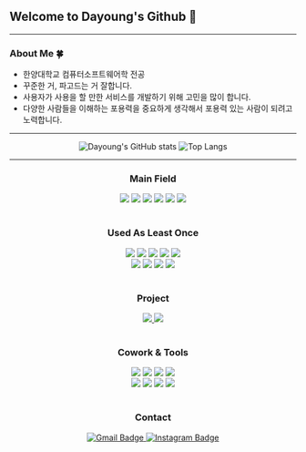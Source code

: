 ## Welcome to Dayoung's Github 👋

---

### About Me 🍀
- 한양대학교 컴퓨터소프트웨어학 전공
- 꾸준한 거, 파고드는 거 잘합니다.
- 사용자가 사용을 할 만한 서비스를 개발하기 위해 고민을 많이 합니다.
- 다양한 사람들을 이해하는 포용력을 중요하게 생각해서 포용력 있는 사람이 되려고 노력합니다.

---


<div align="center">
  <img src="https://github-readme-stats.vercel.app/api?username=Dayoung331&show_icons=true&theme=radical" alt="Dayoung's GitHub stats" style="display: inline-block;" />
  <img src="https://github-readme-stats.vercel.app/api/top-langs/?username=Dayoung331" alt="Top Langs" style="display: inline-block;" />
</div>

---


<h3 align="center"> Main Field </h3>
<div align=center> 
  <img src="https://img.shields.io/badge/java-007396?style=for-the-badge&logo=java&logoColor=white" />
  <img src="https://img.shields.io/badge/c++-00599C?style=for-the-badge&logo=c%2B%2B&logoColor=white" />
  <img src="https://img.shields.io/badge/c-A8B9CC?style=for-the-badge&logo=c&logoColor=white" />
  <img src="https://img.shields.io/badge/python-3776AB?style=for-the-badge&logo=python&logoColor=white" />
  <img src="https://img.shields.io/badge/android-3DDC84?style=for-the-badge&logo=android&logoColor=white">
  <img src="https://img.shields.io/badge/flutter-02569B?style=for-the-badge&logo=flutter&logoColor=white" />
</div>

<br>

<h3 align="center">Used As Least Once</h3>
<div align="center">
  <img src="https://img.shields.io/badge/kotlin-7F52FF?style=for-the-badge&logo=kotlin&logoColor=white" />
  <img src="https://img.shields.io/badge/react-20232a.svg?style=for-the-badge&logo=react&logoColor=61DAFB" />
  <img src="https://img.shields.io/badge/javascript-F7DF1E.svg?style=for-the-badge&logo=javascript&logoColor=20232a" />
  <img src="https://img.shields.io/badge/html5-E34F26.svg?style=for-the-badge&logo=html5&logoColor=white" />
  <img src="https://img.shields.io/badge/css3-1572B6.svg?style=for-the-badge&logo=css3&logoColor=white" />
</div>

<div align="center">
  <img src="https://img.shields.io/badge/mysql-4479A1?style=for-the-badge&logo=mysql&logoColor=white" />
  <img src="https://img.shields.io/badge/firebase-FFCA28?style=for-the-badge&logo=firebase&logoColor=white" />
  <img src="https://img.shields.io/badge/node.js-339933?style=for-the-badge&logo=Node.js&logoColor=white" />
  <img src="https://img.shields.io/badge/linux-FCC624?style=for-the-badge&logo=linux&logoColor=black" />
</div>

<br>

<h3 align="center">Project</h3>
<div align="center">
  <a href="https://studuler.github.io/studuler_webpage/" target="_blank">
  <img src="https://img.shields.io/badge/STUDULER-4479A1?style=for-the-badge&logo=STUDULER&logoColor=white" />
</a>
  <img src="https://img.shields.io/badge/1822_PETMEETING-5FA04E?style=for-the-badge&logo=1822_PETMEETING&logoColor=white" />
</div>

<br>

<h3 align="center">Cowork & Tools</h3>
<div align="center">
  <img src="https://img.shields.io/badge/git-F05033.svg?style=for-the-badge&logo=git&logoColor=white" />
  <img src="https://img.shields.io/badge/github-181717.svg?style=for-the-badge&logo=github&logoColor=white" />
  <img src="https://img.shields.io/badge/Notion-F3F3F3.svg?style=for-the-badge&logo=notion&logoColor=black" />
  <img src="https://img.shields.io/badge/figma-F24E1E.svg?style=for-the-badge&logo=figma&logoColor=white" />
</div>
<div align="center">
  <img src="https://img.shields.io/badge/VSCode-2C2C32.svg?style=for-the-badge&logo=visual-studio-code&logoColor=22ABF3" />
  <img src="https://img.shields.io/badge/AndroidStudio-3DDC84?style=for-the-badge&logo=android-studio&logoColor=22ABF3" />
  <img src="https://img.shields.io/badge/Ubuntu-E95420?style=for-the-badge&logo=Ubuntu&logoColor=white" />
  <img src="https://img.shields.io/badge/IntelliJ-000000?style=for-the-badge&logo=intellij-idea&logoColor=white" />
<!--   <img src="https://img.shields.io/badge/Colab-2C2C32.svg?style=for-the-badge&logo=googlecolab&logoColor=F9AB00" />&nbsp -->
</div>

<br>

<h3 align="center">Contact</h3>
<div align="center">
  <a href="mailto:pinga0331@gmail.com" target="_blank" rel="noopener noreferrer">
    <img
      src="https://img.shields.io/badge/pinga0331@gmail.com-D14836?style=for-the-badge&logo=gmail&logoColor=white"
      alt="Gmail Badge"
    />
  </a>
  <a href="https://www.instagram.com/more_n_further?igsh=dGwxenBobHg4Zmd0" target="_blank" rel="noopener noreferrer">
    <img
      src="https://img.shields.io/badge/Instagram-E4405F?style=for-the-badge&logo=Instagram&logoColor=white"
      alt="Instagram Badge"
    />
  </a>
</div>

<!--
**Dayoung331/Dayoung331** is a ✨ _special_ ✨ repository because its `README.md` (this file) appears on your GitHub profile.

Here are some ideas to get you started:

- 🔭 I’m currently working on ...
- 🌱 I’m currently learning ...
- 👯 I’m looking to collaborate on ...
- 🤔 I’m looking for help with ...
- 💬 Ask me about ...
- 📫 How to reach me: ...
- 😄 Pronouns: ...
- ⚡ Fun fact: ...
-->
